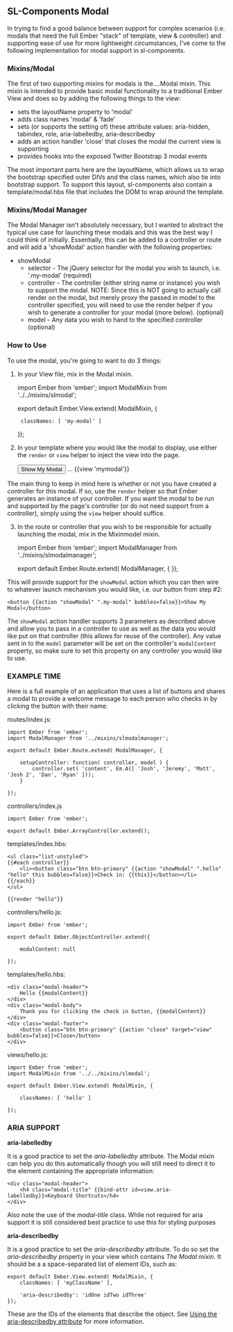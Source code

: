 ## SL-Components Modal

In trying to find a good balance between support for complex scenarios (i.e. modals that need the full Ember "stack" of template, view & controller) and supporting ease of use for more lightweight circumstances, I've come to the following implementation for modal support in sl-components.

### Mixins/Modal
The first of two supporting mixins for modals is the....Modal mixin.  This mixin is intended to provide basic modal functionality to a traditional Ember View and does so by adding the following things to the view:
 * sets the layoutName property to 'modal'
 * adds class names 'modal' & 'fade'
 * sets (or supports the setting of) these attribute values: aria-hidden, tabindex, role, aria-labelledby, aria-describedby
 * adds an action handler 'close' that closes the modal the current view is supporting
 * provides hooks into the exposed Twitter Bootstrap 3 modal events

The most important parts here are the layoutName, which allows us to wrap the bootstrap specified outer DIVs and the class names, which also tie into bootstrap support.  To support this layout, sl-components also contain a template/modal.hbs file that includes the DOM to wrap around the template.

### Mixins/Modal Manager
The Modal Manager isn't absolutely necessary, but I wanted to abstract the typical use case for launching these modals and this was the best way I could think of initially.  Essentially, this can be added to a controller or route and will add a 'showModal' action handler with the following properties:

 * showModal
   * selector - The jQuery selector for the modal you wish to launch, i.e. '.my-modal' (required)
   * controller - The controller (either string name or instance) you wish to support the modal.  NOTE:  Since this is NOT going to actually call render on the modal, but merely proxy the passed in model to the controller specified, you will need to use the render helper if you wish to generate a controller for your modal (more below). (optional)
   * model - Any data you wish to hand to the specified controller (optional)

### How to Use

To use the modal, you're going to want to do 3 things:

1) In your View file, mix in the Modal mixin.

    import Ember from 'ember';
    import ModalMixin from '../../mixins/slmodal';

    export default Ember.View.extend( ModalMixin, {

        classNames: [ 'my-modal' ]

    });

2) In your template where you would like the modal to display, use either the `render` or `view` helper to inject the view into the page.


    <button>Show My Modal</button>
    ...
    {{view 'mymodal'}}


The main thing to keep in mind here is whether or not you have created a controller for this modal.  If so, use the `render` helper so that Ember generates an instance of your controller.  If you want the modal to be run and supported by the page's controller (or do not need support from a controller), simply using the `view` helper should suffice.


3) In the route or controller that you wish to be responsible for actually launching the modal, mix in the Mixinmodel mixin.


    import Ember from 'ember';
    import ModalManager from '../mixins/slmodalmanager';

    export default Ember.Route.extend( ModalManager, {
    });


This will provide support for the `showModal` action which you can then wire to whatever launch mechanism you would like, i.e. our button from step #2:


    <button {{action "showModal" ".my-modal" bubbles=false}}>Show My Modal</button>


The `showModal` action handler supports 3 parameters as described above and allow you to pass in a controller to use as well as the data you would like put on that controller (this allows for reuse of the controller).  Any value sent in to the `model` parameter will be set on the controller's `modalContent` property, so make sure to set this property on any controller you would like to use.


### EXAMPLE TIME
Here is a full example of an application that uses a list of buttons and shares a modal to provide a welcome message to each person who checks in by clicking the button with their name:


routes/index.js:

    import Ember from 'ember';
    import ModalManager from '../mixins/slmodalmanager';

    export default Ember.Route.extend( ModalManager, {

        setupController: function( controller, model ) {
            controller.set( 'content', Em.A([ 'Josh', 'Jeremy', 'Matt', 'Josh 2', 'Dan', 'Ryan' ]));
        }

    });


controllers/index.js

    import Ember from 'ember';

    export default Ember.ArrayController.extend();


templates/index.hbs:

    <ul class="list-unstyled">
    {{#each controller}}
        <li><button class="btn btn-primary" {{action "showModal" ".hello" "hello" this bubbles=false}}>Check in: {{this}}</button></li>
    {{/each}}
    </ul>

    {{render "hello"}}


controllers/hello.js:

    import Ember from 'ember';

    export default Ember.ObjectController.extend({

        modalContent: null

    });


templates/hello.hbs:

    <div class="modal-header">
        Hello {{modalContent}}
    </div>
    <div class="modal-body">
        Thank you for clicking the check in button, {{modalContent}}
    </div>
    <div class="modal-footer">
        <button class="btn btn-primary" {{action "close" target="view" bubbles=false}}>Close</button>
    </div>


views/hello.js:

    import Ember from 'ember';
    import ModalMixin from '../../mixins/slmodal';

    export default Ember.View.extend( ModalMixin, {

        classNames: [ 'hello' ]

    });


### ARIA SUPPORT

**aria-labelledby**

It is a good practice to set the *aria-labelledby* attribute.  The Modal mixin can help you do this automatically though you will still need to direct it to the element containing the appropriate information:

    <div class="modal-header">
        <h4 class="modal-title" {{bind-attr id=view.aria-labelledby}}>Keyboard Shortcuts</h4>
    </div>

Also note the use of the *modal-title* class.  While not required for aria support it is still considered best practice to use this for styling purposes


**aria-describedby**

It is a good practice to set the *aria-describedby* attribute.  To do so set the *aria-describedby* property in your view which contains *The Modal mixin*.  It should be a a space-separated list of element IDs, such as:

    export default Ember.View.extend( ModalMixin, {
        classNames: [ 'myClassName' ],

        'aria-describedby': 'idOne idTwo idThree'
    });

These are the IDs of the elements that describe the object. See [Using the aria-describedby attribute](https://developer.mozilla.org/en-US/docs/Web/Accessibility/ARIA/ARIA_Techniques/Using_the_aria-describedby_attribute) for more information.